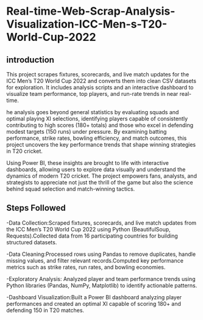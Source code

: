 # Real-time-Web-Scrap-Analysis-Visualization-ICC-Men-s-T20-World-Cup-2022

## introduction 
This project scrapes fixtures, scorecards, and live match updates for the ICC Men’s T20 World Cup 2022 and converts them into clean CSV datasets for exploration. It includes analysis scripts and an interactive dashboard to visualize team performance, top players, and run-rate trends in near real-time.

he analysis goes beyond general statistics by evaluating squads and optimal playing XI selections, identifying players capable of consistently contributing to high scores (180+ totals) and those who excel in defending modest targets (150 runs) under pressure.
By examining batting performance, strike rates, bowling efficiency, and match outcomes, this project uncovers the key performance trends that shape winning strategies in T20 cricket.

Using Power BI, these insights are brought to life with interactive dashboards, allowing users to explore data visually and understand the dynamics of modern T20 cricket. The project empowers fans, analysts, and strategists to appreciate not just the thrill of the game but also the science behind squad selection and match-winning tactics.

## Steps Followed
-Data Collection:Scraped fixtures, scorecards, and live match updates from the ICC Men’s T20 World Cup 2022 using Python (BeautifulSoup, Requests).Collected data from 16 participating countries for building structured datasets.

-Data Cleaning:Processed rows using Pandas to remove duplicates, handle missing values, and filter relevant records.Computed key performance metrics such as strike rates, run rates, and bowling economies.

-Exploratory Analysis: Analyzed player and team performance trends using Python libraries (Pandas, NumPy, Matplotlib) to identify actionable patterns.

-Dashboard Visualization:Built a Power BI dashboard analyzing player performances and created an optimal XI capable of scoring 180+ and defending 150 in T20 matches.

